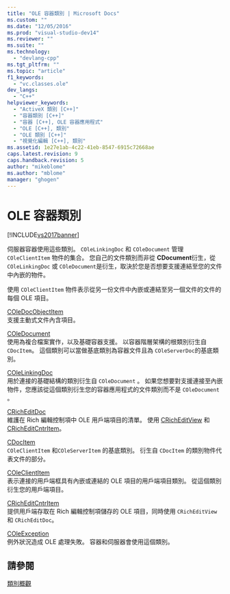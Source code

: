 ```yaml
---
title: "OLE 容器類別 | Microsoft Docs"
ms.custom: ""
ms.date: "12/05/2016"
ms.prod: "visual-studio-dev14"
ms.reviewer: ""
ms.suite: ""
ms.technology: 
  - "devlang-cpp"
ms.tgt_pltfrm: ""
ms.topic: "article"
f1_keywords: 
  - "vc.classes.ole"
dev_langs: 
  - "C++"
helpviewer_keywords: 
  - "ActiveX 類別 [C++]"
  - "容器類別 [C++]"
  - "容器 [C++], OLE 容器應用程式"
  - "OLE [C++], 類別"
  - "OLE 類別 [C++]"
  - "視覺化編輯 [C++], 類別"
ms.assetid: 1e27e1ab-4c22-41eb-8547-6915c72668ae
caps.latest.revision: 9
caps.handback.revision: 5
author: "mikeblome"
ms.author: "mblome"
manager: "ghogen"
---
```

# OLE 容器類別
[!INCLUDE[vs2017banner](../assembler/inline/includes/vs2017banner.md)]

伺服器容器使用這些類別。  `COleLinkingDoc` 和 `COleDocument` 管理 `COleClientItem` 物件的集合。  您自己的文件類別而非從 **CDocument**衍生，從 `COleLinkingDoc` 或 `COleDocument`是衍生，取決於您是否想要支援連結至您的文件中內嵌的物件。  
  
 使用 `COleClientItem` 物件表示從另一份文件中內嵌或連結至另一個文件的文件的每個 OLE 項目。  
  
 [COleDocObjectItem](../mfc/reference/coledocobjectitem-class.md)  
 支援主動式文件內含項目。  
  
 [COleDocument](../mfc/reference/coledocument-class.md)  
 使用為複合檔案實作，以及基礎容器支援。  以容器階層架構的根類別衍生自 `CDocItem`。  這個類別可以當做基底類別為容器文件且為 `COleServerDoc`的基底類別。  
  
 [COleLinkingDoc](../mfc/reference/colelinkingdoc-class.md)  
 用於連接的基礎結構的類別衍生自 `COleDocument` 。  如果您想要對支援連接至內嵌物件，您應該從這個類別衍生您的容器應用程式的文件類別而不是 `COleDocument` 。  
  
 [CRichEditDoc](../mfc/reference/cricheditdoc-class.md)  
 維護在 Rich 編輯控制項中 OLE 用戶端項目的清單。  使用 [CRichEditView](../mfc/reference/cricheditview-class.md) 和 [CRichEditCntrItem](../mfc/reference/cricheditcntritem-class.md)。  
  
 [CDocItem](../mfc/reference/cdocitem-class.md)  
 `COleClientItem` 和`COleServerItem` 的基底類別。  衍生自 `CDocItem` 的類別物件代表文件的部分。  
  
 [COleClientItem](../mfc/reference/coleclientitem-class.md)  
 表示連接的用戶端框具有內嵌或連結的 OLE 項目的用戶端項目類別。  從這個類別衍生您的用戶端項目。  
  
 [CRichEditCntrItem](../mfc/reference/cricheditcntritem-class.md)  
 提供用戶端存取在 Rich 編輯控制項儲存的 OLE 項目，同時使用 `CRichEditView` 和 `CRichEditDoc`。  
  
 [COleException](../mfc/reference/coleexception-class.md)  
 例外狀況造成 OLE 處理失敗。  容器和伺服器會使用這個類別。  
  
## 請參閱  
 [類別概觀](../mfc/class-library-overview.md)